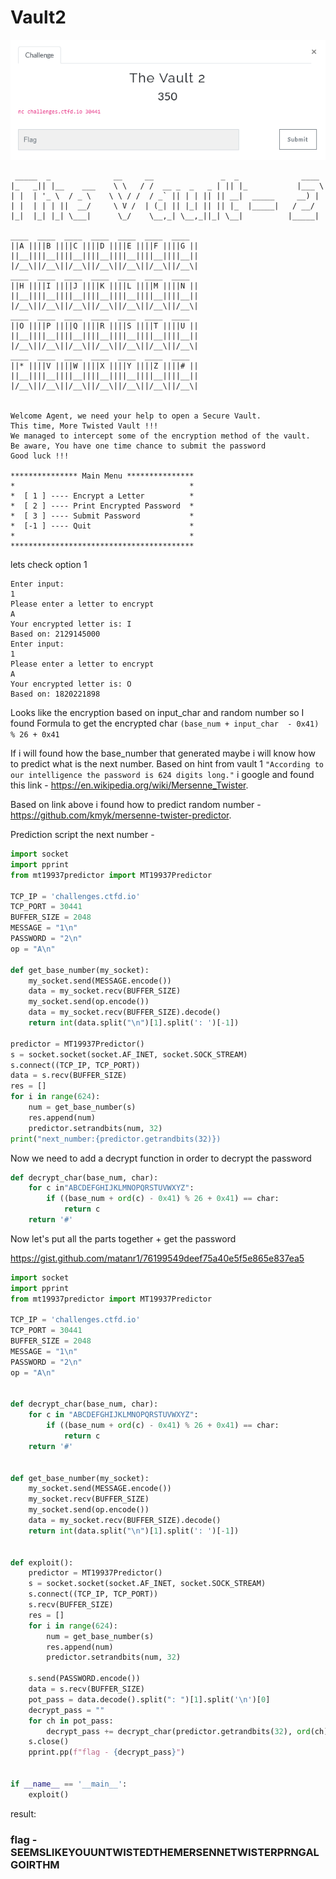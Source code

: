 
# Vault2

![](images/vault2.png)

  ```console
   _____  _              __     __               _  _              ____  
|_   _|| |__    ___    \ \   / /  __ _  _   _ | || |_           |___ \ 
  | |  | '_ \  / _ \    \ \ / /  / _` || | | || || __|  _____     __) |
  | |  | | | ||  __/     \ V /  | (_| || |_| || || |_  |_____|   / __/ 
  |_|  |_| |_| \___|      \_/    \__,_| \__,_||_| \__|          |_____|
                                                                       
 ____  ____  ____  ____  ____  ____  ____ 
||A ||||B ||||C ||||D ||||E ||||F ||||G ||
||__||||__||||__||||__||||__||||__||||__||
|/__\||/__\||/__\||/__\||/__\||/__\||/__\|
 ____  ____  ____  ____  ____  ____  ____ 
||H ||||I ||||J ||||K ||||L ||||M ||||N ||
||__||||__||||__||||__||||__||||__||||__||
|/__\||/__\||/__\||/__\||/__\||/__\||/__\|
 ____  ____  ____  ____  ____  ____  ____ 
||O ||||P ||||Q ||||R ||||S ||||T ||||U ||
||__||||__||||__||||__||||__||||__||||__||
|/__\||/__\||/__\||/__\||/__\||/__\||/__\|
 ____  ____  ____  ____  ____  ____  ____ 
||* ||||V ||||W ||||X ||||Y ||||Z ||||# ||
||__||||__||||__||||__||||__||||__||||__||
|/__\||/__\||/__\||/__\||/__\||/__\||/__\|


Welcome Agent, we need your help to open a Secure Vault.
This time, More Twisted Vault !!!
We managed to intercept some of the encryption method of the vault.
Be aware, You have one time chance to submit the password
Good luck !!!

*************** Main Menu ***************
*                                       *
*  [ 1 ] ---- Encrypt a Letter          *
*  [ 2 ] ---- Print Encrypted Password  *
*  [ 3 ] ---- Submit Password           *
*  [-1 ] ---- Quit                      *
*                                       *
*****************************************
```
lets check option 1
```console
Enter input:
1
Please enter a letter to encrypt
A
Your encrypted letter is: I
Based on: 2129145000
Enter input:
1
Please enter a letter to encrypt
A
Your encrypted letter is: O
Based on: 1820221898
```
Looks like the encryption based on input_char and random number so I found Formula to get the encrypted  char `(base_num + input_char  - 0x41) % 26 + 0x41`

If i will found how the base_number that generated maybe i will know how to predict what is the next number.
Based on hint from vault 1  `"According to our intelligence the password is 624 digits long."` i google and found this link - https://en.wikipedia.org/wiki/Mersenne_Twister.

Based on link above i found how to predict random number - https://github.com/kmyk/mersenne-twister-predictor.

Prediction script the next number - 
```python
import socket
import pprint
from mt19937predictor import MT19937Predictor

TCP_IP = 'challenges.ctfd.io'
TCP_PORT = 30441
BUFFER_SIZE = 2048
MESSAGE = "1\n"
PASSWORD = "2\n"
op = "A\n"

def get_base_number(my_socket):
    my_socket.send(MESSAGE.encode())
    data = my_socket.recv(BUFFER_SIZE)
    my_socket.send(op.encode())
    data = my_socket.recv(BUFFER_SIZE).decode()
    return int(data.split("\n")[1].split(': ')[-1])

predictor = MT19937Predictor()
s = socket.socket(socket.AF_INET, socket.SOCK_STREAM)
s.connect((TCP_IP, TCP_PORT))
data = s.recv(BUFFER_SIZE)
res = []
for i in range(624):
    num = get_base_number(s)
    res.append(num)
    predictor.setrandbits(num, 32)
print("next_number:{predictor.getrandbits(32)})
```


Now we need to add a decrypt function in order to decrypt the password
```python
def decrypt_char(base_num, char):
    for c in"ABCDEFGHIJKLMNOPQRSTUVWXYZ":
        if ((base_num + ord(c) - 0x41) % 26 + 0x41) == char:
            return c
    return '#'
```

Now let's put all the parts together + get the password

https://gist.github.com/matanr1/76199549deef75a40e5f5e865e837ea5

```python
import socket
import pprint
from mt19937predictor import MT19937Predictor

TCP_IP = 'challenges.ctfd.io'
TCP_PORT = 30441
BUFFER_SIZE = 2048
MESSAGE = "1\n"
PASSWORD = "2\n"
op = "A\n"


def decrypt_char(base_num, char):
    for c in "ABCDEFGHIJKLMNOPQRSTUVWXYZ":
        if ((base_num + ord(c) - 0x41) % 26 + 0x41) == char:
            return c
    return '#'


def get_base_number(my_socket):
    my_socket.send(MESSAGE.encode())
    my_socket.recv(BUFFER_SIZE)
    my_socket.send(op.encode())
    data = my_socket.recv(BUFFER_SIZE).decode()
    return int(data.split("\n")[1].split(': ')[-1])


def exploit():
    predictor = MT19937Predictor()
    s = socket.socket(socket.AF_INET, socket.SOCK_STREAM)
    s.connect((TCP_IP, TCP_PORT))
    s.recv(BUFFER_SIZE)
    res = []
    for i in range(624):
        num = get_base_number(s)
        res.append(num)
        predictor.setrandbits(num, 32)

    s.send(PASSWORD.encode())
    data = s.recv(BUFFER_SIZE)
    pot_pass = data.decode().split(": ")[1].split('\n')[0]
    decrypt_pass = ""
    for ch in pot_pass:
        decrypt_pass += decrypt_char(predictor.getrandbits(32), ord(ch))
    s.close()
    pprint.pp(f"flag - {decrypt_pass}")


if __name__ == '__main__':
    exploit()
```

result:
### flag - SEEMSLIKEYOUUNTWISTEDTHEMERSENNETWISTERPRNGALGOIRTHM


